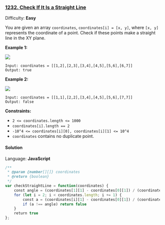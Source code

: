 ### [1232\. Check If It Is a Straight Line](https://leetcode.com/problems/check-if-it-is-a-straight-line/)

Difficulty: **Easy**


You are given an array `coordinates`, `coordinates[i] = [x, y]`, where `[x, y]` represents the coordinate of a point. Check if these points make a straight line in the XY plane.

**Example 1:**

![](https://assets.leetcode.com/uploads/2019/10/15/untitled-diagram-2.jpg)

```
Input: coordinates = [[1,2],[2,3],[3,4],[4,5],[5,6],[6,7]]
Output: true
```

**Example 2:**

**![](https://assets.leetcode.com/uploads/2019/10/09/untitled-diagram-1.jpg)**

```
Input: coordinates = [[1,1],[2,2],[3,4],[4,5],[5,6],[7,7]]
Output: false
```

**Constraints:**

*   `2 <= coordinates.length <= 1000`
*   `coordinates[i].length == 2`
*   `-10^4 <= coordinates[i][0], coordinates[i][1] <= 10^4`
*   `coordinates` contains no duplicate point.


#### Solution

Language: **JavaScript**

```javascript
/**
 * @param {number[][]} coordinates
 * @return {boolean}
 */
var checkStraightLine = function(coordinates) {
    const angle = (coordinates[1][1] - coordinates[0][1]) / (coordinates[1][0] - coordinates[0][0])
    for (let i = 2; i < coordinates.length; i += 1) {
        const a = (coordinates[i][1] - coordinates[0][1]) / (coordinates[i][0] - coordinates[0][0])
        if (a !== angle) return false
    }
    return true
};
```